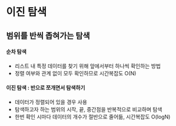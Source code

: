 # 이진 탐색


## 범위를 반씩 좁혀가는 탐색

#### 순차 탐색
* 리스트 내 특정 데이터를 찾기 위해 앞에서부터 하나씩 확인하는 방법
* 정렬 여부와 관계 없이 모두 확인하므로 시간복잡도 O(N)

#### 이진 탐색 : 반으로 쪼개면서 탐색하기
* 데이터가 정렬되어 있을 경우 사용
* 탐색하고자 하는 범위의 시작, 끝, 중간점을 반복적으로 비교하며 탐색
* 한번 확인 시마다 데이터의 개수가 절반으로 줄어듦, 시간복잡도 O(logN)
